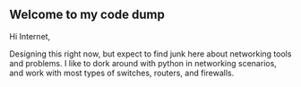 ## Welcome to my code dump

Hi Internet,

Designing this right now, but expect to find junk here about networking tools and problems. I like to dork around with python in networking scenarios, and work with most types of switches, routers, and firewalls. 